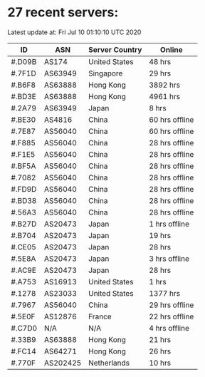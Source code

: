 # 27 recent servers:

Latest update at: Fri Jul 10 01:10:10 UTC 2020

| ID | ASN | Server Country | Online |
| -- | --- | -------------- | ------ |
| #.D09B | AS174 | United States | 48 hrs |
| #.7F1D | AS63949 | Singapore | 29 hrs |
| #.B6F8 | AS63888 | Hong Kong | 3892 hrs |
| #.BD3E | AS63888 | Hong Kong | 4961 hrs |
| #.2A79 | AS63949 | Japan | 8 hrs |
| #.BE30 | AS4816 | China | 60 hrs offline |
| #.7E87 | AS56040 | China | 60 hrs offline |
| #.F885 | AS56040 | China | 28 hrs offline |
| #.F1E5 | AS56040 | China | 28 hrs offline |
| #.BF5A | AS56040 | China | 28 hrs offline |
| #.7082 | AS56040 | China | 28 hrs offline |
| #.FD9D | AS56040 | China | 28 hrs offline |
| #.BD38 | AS56040 | China | 28 hrs offline |
| #.56A3 | AS56040 | China | 28 hrs offline |
| #.B27D | AS20473 | Japan | 1 hrs offline |
| #.B704 | AS20473 | Japan | 19 hrs |
| #.CE05 | AS20473 | Japan | 28 hrs |
| #.5E8A | AS20473 | Japan | 3 hrs offline |
| #.AC9E | AS20473 | Japan | 28 hrs |
| #.A753 | AS16913 | United States | 1 hrs |
| #.1278 | AS23033 | United States | 1377 hrs |
| #.7967 | AS56040 | China | 29 hrs offline |
| #.5E0F | AS12876 | France | 22 hrs offline |
| #.C7D0 | N/A | N/A | 4 hrs offline |
| #.33B9 | AS63888 | Hong Kong | 21 hrs |
| #.FC14 | AS64271 | Hong Kong | 26 hrs |
| #.770F | AS202425 | Netherlands | 10 hrs |


